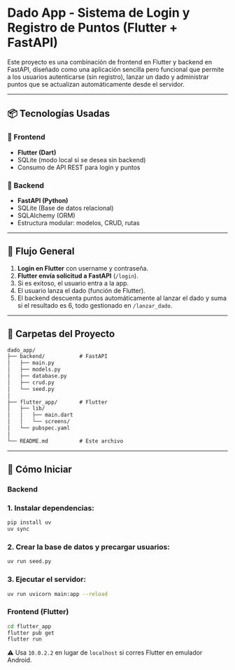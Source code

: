 # Dado App - Sistema de Login y Registro de Puntos (Flutter + FastAPI)

Este proyecto es una combinación de frontend en Flutter y backend en FastAPI, diseñado como una aplicación sencilla pero funcional que permite a los usuarios autenticarse (sin registro), lanzar un dado y administrar puntos que se actualizan automáticamente desde el servidor.

---

## 📦 Tecnologías Usadas

### 🧭 Frontend

- **Flutter (Dart)**
- SQLite (modo local si se desea sin backend)
- Consumo de API REST para login y puntos

### 🚀 Backend

- **FastAPI (Python)**
- SQLite (Base de datos relacional)
- SQLAlchemy (ORM)
- Estructura modular: modelos, CRUD, rutas

---

## 🔄 Flujo General

1. **Login en Flutter** con username y contraseña.
2. **Flutter envía solicitud a FastAPI** (`/login`).
3. Si es exitoso, el usuario entra a la app.
4. El usuario lanza el dado (función de Flutter).
5. El backend descuenta puntos automáticamente al lanzar el dado y suma si el resultado es 6, todo gestionado en `/lanzar_dado`.

---

## 📁 Carpetas del Proyecto

```markdown
dado_app/
├── backend/           # FastAPI
│   ├── main.py
│   ├── models.py
│   ├── database.py
│   ├── crud.py
│   └── seed.py
│
├── flutter_app/       # Flutter
│   ├── lib/
│   │   ├── main.dart
│   │   └── screens/
│   └── pubspec.yaml
│
└── README.md          # Este archivo
```

---

## 🚀 Cómo Iniciar

### Backend

### 1. Instalar dependencias:

```bash
pip install uv
uv sync
```

### 2. Crear la base de datos y precargar usuarios:

```bash
uv run seed.py
```

### 3. Ejecutar el servidor:

```bash
uv run uvicorn main:app --reload
```


### Frontend (Flutter)

```bash
cd flutter_app
flutter pub get
flutter run
```

⚠️ Usa `10.0.2.2` en lugar de `localhost` si corres Flutter en emulador Android.
